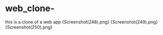 # web_clone-
this is a clone of a web app 
{Screenshot(248).png}
{Screenshot(249).png}
{Screenshot(250).png}
